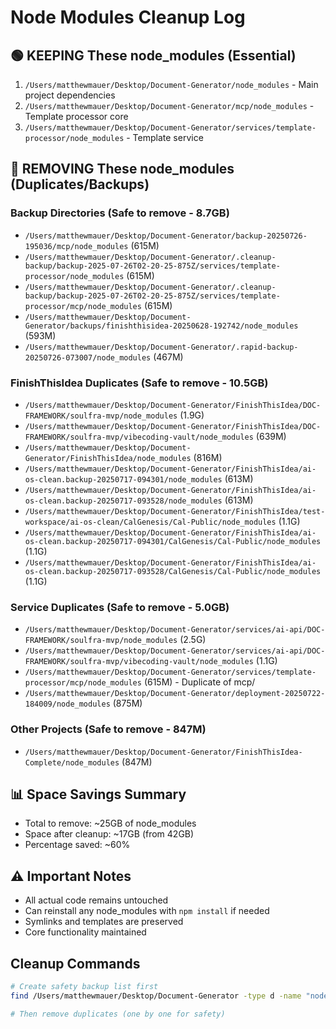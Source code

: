 # Node Modules Cleanup Log

## 🟢 KEEPING These node_modules (Essential)
1. `/Users/matthewmauer/Desktop/Document-Generator/node_modules` - Main project dependencies
2. `/Users/matthewmauer/Desktop/Document-Generator/mcp/node_modules` - Template processor core
3. `/Users/matthewmauer/Desktop/Document-Generator/services/template-processor/node_modules` - Template service

## 🔴 REMOVING These node_modules (Duplicates/Backups)
### Backup Directories (Safe to remove - 8.7GB)
- `/Users/matthewmauer/Desktop/Document-Generator/backup-20250726-195036/mcp/node_modules` (615M)
- `/Users/matthewmauer/Desktop/Document-Generator/.cleanup-backup/backup-2025-07-26T02-20-25-875Z/services/template-processor/node_modules` (615M)
- `/Users/matthewmauer/Desktop/Document-Generator/.cleanup-backup/backup-2025-07-26T02-20-25-875Z/services/template-processor/mcp/node_modules` (615M)
- `/Users/matthewmauer/Desktop/Document-Generator/backups/finishthisidea-20250628-192742/node_modules` (593M)
- `/Users/matthewmauer/Desktop/Document-Generator/.rapid-backup-20250726-073007/node_modules` (467M)

### FinishThisIdea Duplicates (Safe to remove - 10.5GB)
- `/Users/matthewmauer/Desktop/Document-Generator/FinishThisIdea/DOC-FRAMEWORK/soulfra-mvp/node_modules` (1.9G)
- `/Users/matthewmauer/Desktop/Document-Generator/FinishThisIdea/DOC-FRAMEWORK/soulfra-mvp/vibecoding-vault/node_modules` (639M)
- `/Users/matthewmauer/Desktop/Document-Generator/FinishThisIdea/node_modules` (816M)
- `/Users/matthewmauer/Desktop/Document-Generator/FinishThisIdea/ai-os-clean.backup-20250717-094301/node_modules` (613M)
- `/Users/matthewmauer/Desktop/Document-Generator/FinishThisIdea/ai-os-clean.backup-20250717-093528/node_modules` (613M)
- `/Users/matthewmauer/Desktop/Document-Generator/FinishThisIdea/test-workspace/ai-os-clean/CalGenesis/Cal-Public/node_modules` (1.1G)
- `/Users/matthewmauer/Desktop/Document-Generator/FinishThisIdea/ai-os-clean.backup-20250717-094301/CalGenesis/Cal-Public/node_modules` (1.1G)
- `/Users/matthewmauer/Desktop/Document-Generator/FinishThisIdea/ai-os-clean.backup-20250717-093528/CalGenesis/Cal-Public/node_modules` (1.1G)

### Service Duplicates (Safe to remove - 5.0GB)
- `/Users/matthewmauer/Desktop/Document-Generator/services/ai-api/DOC-FRAMEWORK/soulfra-mvp/node_modules` (2.5G)
- `/Users/matthewmauer/Desktop/Document-Generator/services/ai-api/DOC-FRAMEWORK/soulfra-mvp/vibecoding-vault/node_modules` (1.1G)
- `/Users/matthewmauer/Desktop/Document-Generator/services/template-processor/mcp/node_modules` (615M) - Duplicate of mcp/
- `/Users/matthewmauer/Desktop/Document-Generator/deployment-20250722-184009/node_modules` (875M)

### Other Projects (Safe to remove - 847M)
- `/Users/matthewmauer/Desktop/Document-Generator/FinishThisIdea-Complete/node_modules` (847M)

## 📊 Space Savings Summary
- Total to remove: ~25GB of node_modules
- Space after cleanup: ~17GB (from 42GB)
- Percentage saved: ~60%

## ⚠️ Important Notes
- All actual code remains untouched
- Can reinstall any node_modules with `npm install` if needed
- Symlinks and templates are preserved
- Core functionality maintained

## Cleanup Commands
```bash
# Create safety backup list first
find /Users/matthewmauer/Desktop/Document-Generator -type d -name "node_modules" > all_node_modules_backup.txt

# Then remove duplicates (one by one for safety)
```
